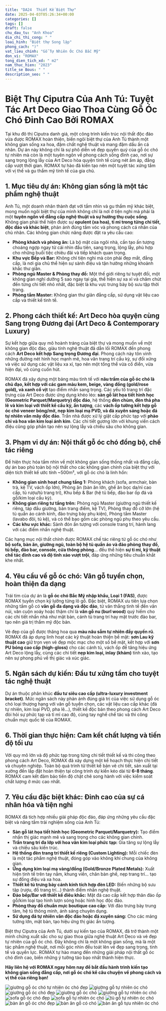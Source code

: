 ```yaml
---
title: "DA24  Thiết Kế Biệt Thự"
date: 2025-04-03T05:26:34+00:00
categories: []
tags: []
draft: false
chu_dau_tu: "Anh Khoa"
dia_chi_thi_cong: " "
loai_hinh: "Biệt thự Song lập"
phong_cach: ")"
vat_lieu_chinh: "Gỗ Tự Nhiên Óc Chó Bắc Mỹ"
don_vi: "ROMAX"
tong_dien_tich_xd: " m2"
nam_thuc_hien: "2023"
title_se Bous: " "
description_seo: " "
---
```

# Biệt Thự Ciputra Của Anh Tú: Tuyệt Tác Art Deco Giao Thoa Cùng Gỗ Óc Chó Đỉnh Cao Bởi ROMAX

Tại khu đô thị Ciputra danh giá, một công trình kiến trúc nội thất độc đáo vừa được ROMAX hoàn thiện, biến ngôi biệt thự của Anh Tú thành một không gian sống xa hoa, đậm chất nghệ thuật và mang đậm dấu ấn cá nhân. Dự án này không chỉ là sự phô diễn vẻ đẹp quyền quý của gỗ óc chó tự nhiên mà còn là một tuyên ngôn về phong cách sống đỉnh cao, nơi sự sang trọng lộng lẫy của Art Deco hòa quyện tinh tế cùng nét ấm áp, đẳng cấp vượt thời gian. ROMAX tự hào đã kiến tạo nên một tuyệt tác xứng tầm với vị thế và gu thẩm mỹ tinh tế của gia chủ.



## 1. Mục tiêu dự án: Không gian sống là một tác phẩm nghệ thuật

Anh Tú, một doanh nhân thành đạt với tầm nhìn và gu thẩm mỹ khác biệt, mong muốn ngôi biệt thự của mình không chỉ là nơi ở tiện nghi mà phải là một **tuyên ngôn về đẳng cấp nghệ thuật và sự hưởng thụ cuộc sống**. Không gian phải thể hiện được sự **opulent (xa hoa), tỉ mỉ trong từng chi tiết, độc đáo và khác biệt**, phản ánh đúng tầm vóc và phong cách cá nhân của chủ nhân. Các không gian chức năng được đặt ra yêu cầu cao:

* **Phòng khách và phòng ăn:** Là bộ mặt của ngôi nhà, cần tạo ấn tượng choáng ngợp ngay từ cái nhìn đầu tiên, sang trọng, lộng lẫy, phù hợp cho những buổi tiệc chiêu đãi và tiếp khách quan trọng.
* **Khu vực Bếp và Bar:** Không chỉ tiện nghi mà còn phải đẹp mắt, đẳng cấp, là nơi gia chủ thể hiện sự sành điệu và tận hưởng những khoảnh khắc thư giãn.
* **Phòng ngủ Master & Phòng thay đồ:** Một thế giới riêng tư tuyệt đối, một không gian nghỉ dưỡng 5 sao ngay tại gia, thể hiện sự xa xỉ và chăm chút đến từng chi tiết nhỏ nhất, đặc biệt là khu vực trưng bày bộ sưu tập thời trang.
* **Phòng tắm Master:** Không gian thư giãn đẳng cấp, sử dụng vật liệu cao cấp và thiết kế tinh tế.

## 2. Phong cách thiết kế: Art Deco hòa quyện cùng Sang trọng Đương đại (Art Deco & Contemporary Luxury)

Sự kết hợp giữa quy mô hoành tráng của biệt thự và mong muốn về một không gian độc đáo, giàu tính nghệ thuật đã dẫn lối ROMAX đến phong cách **Art Deco kết hợp Sang trọng Đương đại**. Phong cách này tôn vinh những đường nét hình học mạnh mẽ, hoa văn trang trí cầu kỳ, sự đối xứng và việc sử dụng các vật liệu xa xỉ, tạo nên một tổng thể vừa cổ điển, vừa hiện đại, vô cùng cuốn hút.

ROMAX đã xây dựng một bảng màu tinh tế với **nâu trầm của gỗ óc chó là chủ đạo, kết hợp với các gam màu kem, beige, vàng đồng (gold/rose gold), và xanh cổ vịt** tạo điểm nhấn sang trọng. Các yếu tố trang trí đặc trưng của Art Deco được ứng dụng khéo léo: **sàn gỗ lát họa tiết hình học (Geometric Parquet/Marquetry) độc đáo**, hệ thống **đèn chùm, đèn thả pha lê và kim loại với thiết kế cầu kỳ, ấn tượng**, các **vách ốp tường kết hợp gỗ óc chó veneer bóng/mờ, nẹp kim loại mạ PVD, và đá xuyên sáng hoặc đá tự nhiên vân mây độc đáo**. Trần nhà được xử lý giật cấp phức tạp với **phào chỉ và hoa văn kim loại ánh kim**. Các chi tiết gương lớn với khung viền cách điệu cũng góp phần tạo nên sự lộng lẫy và chiều sâu cho không gian.



## 3. Phạm vi dự án: Nội thất gỗ óc chó đồng bộ, chế tác riêng

Để hiện thực hóa tầm nhìn về một không gian sống thống nhất và đẳng cấp, dự án bao phủ toàn bộ nội thất cho các không gian chính của biệt thự với diện tích thiết kế ước tính ~500m², với gỗ óc chó là linh hồn:

* **Không gian sinh hoạt chung tầng 1:** Phòng khách (sofa, armchair, bàn trà, kệ TV, vách ốp lớn), Phòng ăn (bàn ăn lớn, ghế ăn bọc da/nỉ cao cấp, tủ rượu/tủ trang trí), Khu bếp & Bar (hệ tủ bếp, đảo bar ốp đá và gỗ/kim loại cầu kỳ).
* **Không gian riêng tư tầng trên:** Phòng ngủ Master (giường ngủ thiết kế riêng, táp đầu giường, bàn trang điểm, kệ TV), Phòng thay đồ cỡ lớn (hệ tủ quần áo cánh kính, đảo trưng bày phụ kiện), Phòng tắm Master (lavabo đôi, tủ kệ), và có thể bao gồm các phòng ngủ phụ theo yêu cầu.
* **Các khu vực khác:** Sảnh đón ấn tượng với console trang trí, hành lang với các điểm nhấn nghệ thuật.

Các hạng mục nội thất chính được ROMAX chế tác riêng từ gỗ óc chó như **bộ sofa, bàn ăn, giường ngủ, toàn bộ hệ tủ quần áo và đảo phòng thay đồ, tủ bếp, đảo bar, console, cửa thông phòng**... đều thể hiện **sự tỉ mỉ, kỹ thuật chế tác đỉnh cao và độ tinh xảo vượt trội**, đáp ứng những tiêu chuẩn khắt khe nhất.

## 4. Yêu cầu về gỗ óc chó: Vân gỗ tuyển chọn, hoàn thiện đa dạng

Trái tim của dự án là **gỗ óc chó Bắc Mỹ nhập khẩu, Loại 1 (FAS)**, được ROMAX tuyển chọn kỹ lưỡng từng lô gỗ. Đặc biệt, ROMAX ưu tiên lựa chọn những tấm gỗ có **vân gỗ đa dạng và độc đáo**, từ vân thẳng tinh tế đến vân núi, vân cuộn xoáy hoặc thậm chí là **vân gỗ nu (burl wood)** quý hiếm cho các chi tiết nhấn nhá như mặt bàn, cánh tủ trang trí hay mặt trước đảo bar, tạo nên giá trị thẩm mỹ độc bản.

Vẻ đẹp của gỗ được thăng hoa qua **màu nâu sẫm tự nhiên đầy quyến rũ**. ROMAX đã áp dụng linh hoạt các kỹ thuật hoàn thiện bề mặt: **sơn Lau kỹ thuật cao** giữ trọn vẹn vẻ đẹp mộc mạc cho một số bề mặt, kết hợp với **sơn PU bóng cao cấp (high-gloss)** cho các cánh tủ, vách ốp để tăng hiệu ứng Art Deco lộng lẫy, cùng các chi tiết **nẹp kim loại, inlay (khảm)** tinh xảo, tạo nên sự phong phú về thị giác và xúc giác.



## 5. Ngân sách dự kiến: Đầu tư xứng tầm cho tuyệt tác nghệ thuật

Dự án thuộc phân khúc **đầu tư siêu cao cấp (ultra-luxury investment bracket)**. Mức ngân sách này phản ánh đúng giá trị của việc sử dụng gỗ óc chó loại thượng hạng với vân gỗ tuyển chọn, các vật liệu cao cấp khác (đá tự nhiên, kim loại PVD, pha lê...), thiết kế độc bản theo phong cách Art Deco đòi hỏi sự phức tạp và tỉ mỉ cao độ, cùng tay nghề chế tác và thi công chuẩn mực quốc tế của ROMAX.

## 6. Thời gian thực hiện: Cam kết chất lượng và tiến độ tối ưu

Với quy mô lớn và độ phức tạp trong từng chi tiết thiết kế và thi công theo phong cách Art Deco, ROMAX đã xây dựng một kế hoạch thực hiện chi tiết và chuyên nghiệp. Toàn bộ quá trình từ thiết kế bản vẽ chi tiết, sản xuất tại xưởng đến lắp đặt hoàn thiện tại công trình dự kiến kéo dài từ **6-8 tháng**. ROMAX cam kết đảm bảo tiến độ chặt chẽ song hành với việc kiểm soát chất lượng ở mức cao nhất.

## 7. Yêu cầu đặc biệt khác: Đỉnh cao của sự cá nhân hóa và tiện nghi

ROMAX đã tích hợp nhiều giải pháp độc đáo, đáp ứng những yêu cầu đặc biệt và nâng tầm trải nghiệm sống của Anh Tú:

* **Sàn gỗ lát họa tiết hình học (Geometric Parquet/Marquetry):** Tạo điểm nhấn thị giác mạnh mẽ và sang trọng cho các không gian chính.
* **Trần trang trí đa lớp với hoa văn kim loại phức tạp:** Gia tăng sự lộng lẫy và chiều sâu kiến trúc.
* **Hệ thống đèn trang trí thiết kế riêng (Custom Lighting):** Mỗi chiếc đèn là một tác phẩm nghệ thuật, đóng góp vào không khí chung của không gian.
* **Ứng dụng kim loại mạ vàng/đồng (Gold/Bronze Plated Metals):** Xuất hiện tinh tế trên tay nắm, khung viền, chân bàn ghế, nẹp trang trí... tạo sự đồng điệu và xa hoa.
* **Thiết kế tủ trưng bày cánh kính tích hợp đèn LED:** Biến những bộ sưu tập (rượu, đồ trang trí...) thành điểm nhấn nghệ thuật.
* **Đảo bếp/Bar với thiết kế điêu khắc:** Mặt đá cao cấp kết hợp thân đảo ốp gỗ/kim loại tạo hình lượn sóng hoặc hình học độc đáo.
* **Phòng thay đồ chuẩn mực boutique cao cấp:** Với đảo trưng bày trung tâm, hệ tủ thông minh, ánh sáng chuyên dụng.
* **Sử dụng đá tự nhiên vân độc đáo hoặc đá xuyên sáng:** Cho các mảng tường lớn, mặt bàn, tạo hiệu ứng thị giác ấn tượng.

Biệt thự Ciputra của Anh Tú, dưới sự kiến tạo của ROMAX, đã trở thành một minh chứng xuất sắc cho sự giao thoa giữa nghệ thuật Art Deco và vẻ đẹp tự nhiên của gỗ óc chó. Đây không chỉ là một không gian sống, mà là một tác phẩm nghệ thuật, nơi mỗi góc nhìn đều toát lên vẻ đẹp sang trọng, tinh tế và quyền lực. ROMAX tự hào mang đến những giải pháp nội thất gỗ óc chó đỉnh cao, biến những ý tưởng táo bạo nhất thành hiện thực.

**Hãy liên hệ với ROMAX ngay hôm nay để bắt đầu hành trình kiến tạo không gian sống đẳng cấp, nơi gỗ óc chó kể câu chuyện về phong cách và vị thế của riêng bạn!**

![giường gỗ óc chó tự nhiên óc chó đẹp](/img/giuong/gg24/giuong-go-oc-cho-gg24-19.webp)
![giường gỗ tự nhiên óc chó](/img/giuong/gg24/giuong-go-oc-cho-gg24-18.webp)
![giường gỗ óc chó đẹp](/img/giuong/gg24/giuong-go-oc-cho-gg24-17.webp)
![giường gỗ óc chó](/img/giuong/gg24/giuong-go-oc-cho-gg24-16.webp)
![giường gỗ tự nhiên óc chó](/img/giuong/gg24/giuong-go-oc-cho-gg24-15.webp)
![sofa gỗ óc chó đẹp](/img/sofa/sf24/sofa-go-oc-cho-sf24-2.webp)
![sofa gỗ tự nhiên óc chó](/img/sofa/sf24/sofa-go-oc-cho-sf24-1.webp)
![tủ gỗ tự nhiên óc chó](/img/tu-bep/tb24/tu-bep-go-oc-cho-tb24-1.webp)
![bàn ăn gỗ óc chó đẹp](/img/ban-an/ba24/ban-an-go-oc-cho-ba24-3.webp)
![bàn ăn gỗ có chó](/img/ban-an/ba24/ban-an-go-oc-cho-ba24-2.webp)
![bàn ăn gỗ tựu nhiên óc chó](/img/ban-an/ba24/ban-an-go-oc-cho-ba24-1.webp)